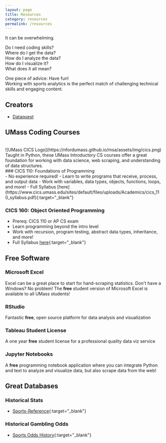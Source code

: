 ```yaml
---
layout: page
title: Resources
category: resources
permalink: /resources
---
```

<!-- TODO image of coding? -->

It can be overwhelming.  <br>

Do I need coding skills?  <br>
Where do I get the data?  <br>
How do I analyze the data? <br>
How do I visualize it?  <br>
What does it all mean?

One piece of advice: Have fun!  <br>
Working with sports analytics is the perfect match of challenging technical skills and engaging content.

## Creators
<!-- TODO: add links -->
- [Dataquest]()


<!-- TODO: research these classes -->
<!-- TODO send to CICS to write these blurbs for me? -->
## UMass Coding Courses
<br>
<!-- TODO may not need this image -->
![UMass CICS Logo](https://nfordumass.github.io/msa/assets/img/cics.png) <br>
Taught in Python, these UMass Introductory CS courses offer a great foundation for working with data science, web scraping, and understanding of data structures. <br> 
### CICS 110: Foundations of Programming <br>
- No experience required!
- Learn to write programs that receive, process, and output data
- Work with variables, data types, objects, functions, loops, and more!
- Full Syllabus [here](https://www.cics.umass.edu/sites/default/files/uploads/Academics/cics_110_syllabus.pdf){:target="_blank"}

### CICS 160: Object Oriented Programming 
- Prereq: CICS 110 or AP CS exam
- Learn programming beyond the intro level
- Work with recursion, program testing, abstract data types, inheritance, and more!
- Full Syllabus [here](https://www.cics.umass.edu/sites/default/files/uploads/Academics/cics_160_syllabus.pdf){:target="_blank"}

<!-- TODO: books, twitter accounts -->

## Free Software
<!-- TODO add Tableau image -->

### Microsoft Excel
Excel can be a great place to start for hand-scraping statistics.
Don't have a Windows? No problem!
The **free** student version of Microsoft Excel is available to all UMass students!

<!-- TODO image of RStudio files -->
### RStudio
Fantastic **free**, open source platform for data analysis and visualization

### Tableau Student License
A one year **free** student license for a professional quality data viz service 

### Jupyter Notebooks
A **free** programming notebook application where you can integrate Python and text to analyze and visualize data, but also scrape data from the web!


## Great Databases
<!-- TODO maybe frame around use-cases: static stats? odds? -->
### Historical Stats
- [Sports-Reference](https://www.sports-reference.com/?utm_source=bbr&utm_medium=sr_xsite&utm_campaign=2023_01_srnav){:target="_blank"}

<!-- TODO configure links to automatically send out -->
### Historical Gambling Odds
- [Sports Odds History](https://www.sportsoddshistory.com/){:target="_blank"}

<!-- TODO later -->
<!-- ## Coding  -->
